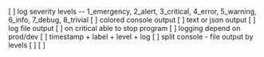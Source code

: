 [ ] log severity levels -- 1_emergency, 2_alert, 3_critical, 4_error, 5_warning, 6_info, 7_debug, 8_trivial
[ ] colored console output
[ ] text or json output
[ ] log file output
[ ] on critical able to stop program
[ ] logging depend on prod/dev
[ ] timestamp + label + level + log
[ ] split console - file output by levels
[ ]
[ ]
